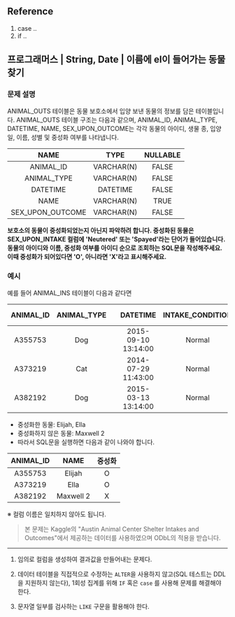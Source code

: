 ## Reference
1. case ..
2. if ..


## 프로그래머스 | String, Date | 이름에 el이 들어가는 동물 찾기

### 문제 설명

ANIMAL_OUTS 테이블은 동물 보호소에서 입양 보낸 동물의 정보를 담은 테이블입니다. ANIMAL_OUTS 테이블 구조는 다음과 같으며, ANIMAL_ID, ANIMAL_TYPE, DATETIME, NAME, SEX_UPON_OUTCOME는 각각 동물의 아이디, 생물 종, 입양일, 이름, 성별 및 중성화 여부를 나타냅니다.

|NAME|	TYPE|	NULLABLE|
| :--:| :--:| :--:|
|ANIMAL_ID|	VARCHAR(N)|	FALSE|
|ANIMAL_TYPE|	VARCHAR(N)|	FALSE|
|DATETIME|	DATETIME|	FALSE|
|NAME|	VARCHAR(N)|	TRUE|
|SEX_UPON_OUTCOME|	VARCHAR(N)	|FALSE|

**보호소의 동물이 중성화되었는지 아닌지 파악하려 합니다. 중성화된 동물은 SEX_UPON_INTAKE 컬럼에 'Neutered' 또는 'Spayed'라는 단어가 들어있습니다. 동물의 아이디와 이름, 중성화 여부를 아이디 순으로 조회하는 SQL문을 작성해주세요. 이때 중성화가 되어있다면 'O', 아니라면 'X'라고 표시해주세요.**

### 예시
예를 들어 ANIMAL_INS 테이블이 다음과 같다면

|ANIMAL_ID|	ANIMAL_TYPE|	|DATETIME	|INTAKE_CONDITION	|NAME	SEX_UPON_INTAKE|
|:--:|:--:|:--:|:--:|:--:|:--:|
|A355753|	Dog|	|2015-09-10 13:14:00	|Normal	|Elijah	|Neutered Male|
|A373219|	Cat|	|2014-07-29 11:43:00	|Normal |Ella	|Spayed Female|
|A382192|	Dog|	|2015-03-13 13:14:00|	Normal	|Maxwell 2	|Intact Male|

- 중성화한 동물: Elijah, Ella
- 중성화하지 않은 동물: Maxwell 2
- 따라서 SQL문을 실행하면 다음과 같이 나와야 합니다.

|ANIMAL_ID	|NAME	|중성화|
|:--:|:--:|:--:|
|A355753|Elijah	|O|
|A373219|Ella	|O|
|A382192|Maxwell 2	|X|

※ 컬럼 이름은 일치하지 않아도 됩니다.
>본 문제는 Kaggle의 "Austin Animal Center Shelter Intakes and Outcomes"에서 제공하는 데이터를 사용하였으며 ODbL의 적용을 받습니다.

---
1. 임의로 컬럼을 생성하여 결과값을 만들어내는 문제다.

2. 데이터 테이블을 직접적으로 수정하는 `ALTER`을 사용하지 않고(SQL 테스트는 DDL을 지원하지 않는다), 1회성 집계를 위해 `IF` 혹은 `case` 를 사용해 문제를 해결해야 한다.

3. 문자열 일부를 검사하는 `LIKE` 구문을 활용해야 한다.

